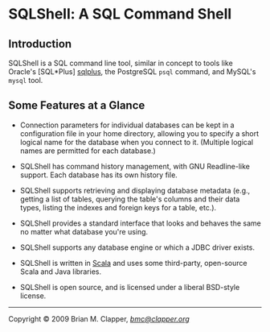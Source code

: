SQLShell: A SQL Command Shell
=============================

Introduction
------------

SQLShell is a SQL command line tool, similar in concept to tools like
Oracle's [SQL*Plus] [sqlplus], the PostgreSQL `psql` command, and
MySQL's `mysql` tool.

  [sqlplus]: http://www.oracle.com/technology/docs/tech/sql_plus/index.html

Some Features at a Glance
-------------------------

* Connection parameters for individual databases can be kept in a
  configuration file in your home directory, allowing you to specify a
  short logical name for the database when you connect to it. (Multiple
  logical names are permitted for each database.)

* SQLShell has command history management, with GNU Readline-like
  support. Each database has its own history file.

* SQLShell supports retrieving and displaying database metadata (e.g.,
  getting a list of tables, querying the table's columns and their
  data types, listing the indexes and foreign keys for a table, etc.).

* SQLShell provides a standard interface that looks and behaves the same
  no matter what database you're using.

* SQLShell supports any database engine or which a JDBC driver exists.

* SQLShell is written in [Scala](http://www.scala-lang.org/) and uses
  some third-party, open-source Scala and Java libraries.

* SQLShell is open source, and is licensed under a liberal BSD-style
  license.

---
Copyright &copy; 2009 Brian M. Clapper, *bmc@clapper.org*
